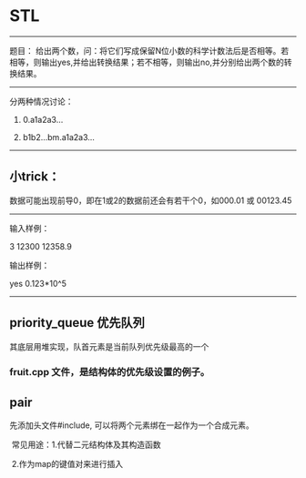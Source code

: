 # STL
***
题目： 给出两个数，问：将它们写成保留N位小数的科学计数法后是否相等。若相等，则输出yes,并给出转换结果；若不相等，则输出no,并分别给出两个数的转换结果。
***
分两种情况讨论：  

1. 0.a1a2a3...  

2. b1b2...bm.a1a2a3...
***

## 小trick：   

数据可能出现前导0，即在1或2的数据前还会有若干个0，如000.01 或 00123.45
***
输入样例：  

3 12300 12358.9  

输出样例：  

yes 0.123*10^5
***
## priority_queue 优先队列
其底层用堆实现，队首元素是当前队列优先级最高的一个
### fruit.cpp 文件，是结构体的优先级设置的例子。
## pair
先添加头文件#include<utility>, 可以将两个元素绑在一起作为一个合成元素。  
  
  常见用途：1.代替二元结构体及其构造函数  
  
  2.作为map的键值对来进行插入
